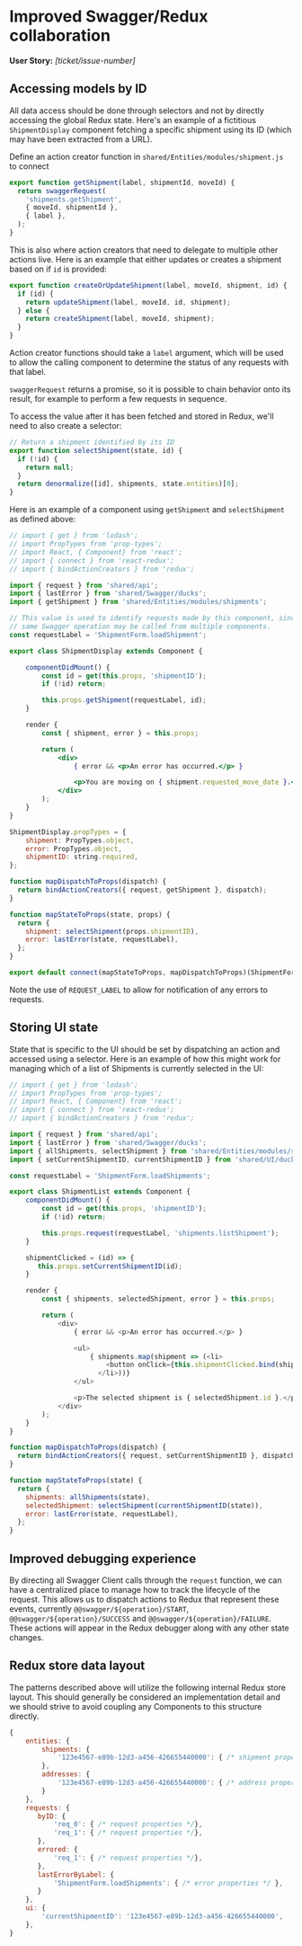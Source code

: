 # Improved Swagger/Redux collaboration

**User Story:** _[ticket/issue-number]_ <!-- optional -->

## Accessing models by ID

All data access should be done through selectors and not by directly accessing the global Redux state. Here's an example of a fictitious `ShipmentDisplay` component fetching a specific shipment using its ID (which may have been extracted from a URL).

Define an action creator function in `shared/Entities/modules/shipment.js` to connect

```js
export function getShipment(label, shipmentId, moveId) {
  return swaggerRequest(
    'shipments.getShipment',
    { moveId, shipmentId },
    { label },
  );
}
```

This is also where action creators that need to delegate to multiple other actions live. Here is an example that either updates or creates a shipment based on if `id` is provided:

```js
export function createOrUpdateShipment(label, moveId, shipment, id) {
  if (id) {
    return updateShipment(label, moveId, id, shipment);
  } else {
    return createShipment(label, moveId, shipment);
  }
}
```

Action creator functions should take a `label` argument, which will be used to allow the calling component to determine the status of any requests with that label.

`swaggerRequest` returns a promise, so it is possible to chain behavior onto its result, for example to perform a few requests in sequence.

To access the value after it has been fetched and stored in Redux, we'll need to also create a selector:

```js
// Return a shipment identified by its ID
export function selectShipment(state, id) {
  if (!id) {
    return null;
  }
  return denormalize([id], shipments, state.entities)[0];
}
```

Here is an example of a component using `getShipment` and `selectShipment` as defined above:

```jsx
// import { get } from 'lodash';
// import PropTypes from 'prop-types';
// import React, { Component} from 'react';
// import { connect } from 'react-redux';
// import { bindActionCreators } from 'redux';

import { request } from 'shared/api';
import { lastError } from 'shared/Swagger/ducks';
import { getShipment } from 'shared/Entities/modules/shipments';

// This value is used to identify requests made by this component, since the
// same Swagger operation may be called from multiple components.
const requestLabel = 'ShipmentForm.loadShipment';

export class ShipmentDisplay extends Component {

    componentDidMount() {
        const id = get(this.props, 'shipmentID');
        if (!id) return;

        this.props.getShipment(requestLabel, id);
    }

    render {
        const { shipment, error } = this.props;

        return (
            <div>
                { error && <p>An error has occurred.</p> }

                <p>You are moving on { shipment.requested_move_date }.</p>
            </div>
        );
    }
}

ShipmentDisplay.propTypes = {
    shipment: PropTypes.object,
    error: PropTypes.object,
    shipmentID: string.required,
};

function mapDispatchToProps(dispatch) {
  return bindActionCreators({ request, getShipment }, dispatch);
}

function mapStateToProps(state, props) {
  return {
    shipment: selectShipment(props.shipmentID),
    error: lastError(state, requestLabel),
  };
}

export default connect(mapStateToProps, mapDispatchToProps)(ShipmentForm);
```

Note the use of `REQUEST_LABEL` to allow for notification of any errors to requests.

## Storing UI state

State that is specific to the UI should be set by dispatching an action and accessed using a selector. Here is an
example of how this might work for managing which of a list of Shipments is currently selected in the UI:

```javascript
// import { get } from 'lodash';
// import PropTypes from 'prop-types';
// import React, { Component} from 'react';
// import { connect } from 'react-redux';
// import { bindActionCreators } from 'redux';

import { request } from 'shared/api';
import { lastError } from 'shared/Swagger/ducks';
import { allShipments, selectShipment } from 'shared/Entities/modules/shipments';
import { setCurrentShipmentID, currentShipmentID } from 'shared/UI/ducks';

const requestLabel = 'ShipmentForm.loadShipments';

export class ShipmentList extends Component {
    componentDidMount() {
        const id = get(this.props, 'shipmentID');
        if (!id) return;

        this.props.request(requestLabel, 'shipments.listShipment');
    }

    shipmentClicked = (id) => {
       this.props.setCurrentShipmentID(id);
    }

    render {
        const { shipments, selectedShipment, error } = this.props;

        return (
            <div>
                { error && <p>An error has occurred.</p> }

                <ul>
                    { shipments.map(shipment => (<li>
                        <button onClick={this.shipmentClicked.bind(shipment.id)}> { shipment.id } </button>
                      </li>))}
                </ul>

                <p>The selected shipment is { selectedShipment.id }.</p>
            </div>
        );
    }
}

function mapDispatchToProps(dispatch) {
  return bindActionCreators({ request, setCurrentShipmentID }, dispatch);
}

function mapStateToProps(state) {
  return {
    shipments: allShipments(state),
    selectedShipment: selectShipment(currentShipmentID(state)),
    error: lastError(state, requestLabel),
  };
}
```

## Improved debugging experience

By directing all Swagger Client calls through the `request` function, we can have a centralized place to manage how to track
the lifecycle of the request. This allows us to dispatch actions to Redux that represent these events, currently `@@swagger/${operation}/START`, `@@swagger/${operation}/SUCCESS` and `@@swagger/${operation}/FAILURE`. These actions will appear in the Redux debugger along with any other state changes.

## Redux store data layout

The patterns described above will utilize the following internal Redux store layout. This should
generally be considered an implementation detail and we should strive to avoid coupling any Components
to this structure directly.

```javascript
{
    entities: {
        shipments: {
            '123e4567-e89b-12d3-a456-426655440000': { /* shipment properties */ },
        },
        addresses: {
            '123e4567-e89b-12d3-a456-426655440000': { /* address properties */ },
        }
    },
    requests: {
       byID: {
           'req_0': { /* request properties */},
           'req_1': { /* request properties */},
       },
       errored: {
           'req_1': { /* request properties */},
       },
       lastErrorByLabel: {
           'ShipmentForm.loadShipments': { /* error properties */ },
       }
    },
    ui: {
        'currentShipmentID': '123e4567-e89b-12d3-a456-426655440000',
    },
}
```
